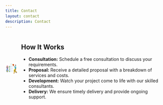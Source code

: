 ```yaml
---
title: Contact
layout: contact
description: Contact
---
```


<div style="display: flex; align-items: center;">
  <a href="/images/Task Management - 640x427.png">
    <img src="/images/Task Management - 640x427.png" alt=" " style="width: 40px; height: 40px; margin-right: 20px;">
  </a>
  <div>

  ## How It Works

  - **Consultation:** Schedule a free consultation to discuss your requirements.
  - **Proposal:** Receive a detailed proposal with a breakdown of services and costs.
  - **Development:** Watch your project come to life with our skilled consultants.
  - **Delivery:** We ensure timely delivery and provide ongoing support.

  </div>
</div>



